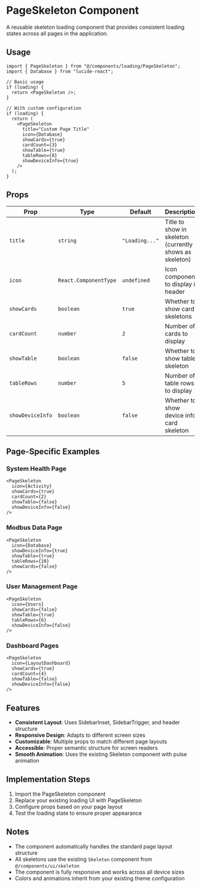 # PageSkeleton Component

A reusable skeleton loading component that provides consistent loading states across all pages in the application.

## Usage

```tsx
import { PageSkeleton } from "@/components/loading/PageSkeleton";
import { Database } from "lucide-react";

// Basic usage
if (loading) {
  return <PageSkeleton />;
}

// With custom configuration
if (loading) {
  return (
    <PageSkeleton
      title="Custom Page Title"
      icon={Database}
      showCards={true}
      cardCount={3}
      showTable={true}
      tableRows={8}
      showDeviceInfo={true}
    />
  );
}
```

## Props

| Prop | Type | Default | Description |
|------|------|---------|-------------|
| `title` | `string` | `"Loading..."` | Title to show in skeleton (currently shows as skeleton) |
| `icon` | `React.ComponentType` | `undefined` | Icon component to display in header |
| `showCards` | `boolean` | `true` | Whether to show card skeletons |
| `cardCount` | `number` | `2` | Number of cards to display |
| `showTable` | `boolean` | `false` | Whether to show table skeleton |
| `tableRows` | `number` | `5` | Number of table rows to display |
| `showDeviceInfo` | `boolean` | `false` | Whether to show device info card skeleton |

## Page-Specific Examples

### System Health Page
```tsx
<PageSkeleton
  icon={Activity}
  showCards={true}
  cardCount={2}
  showTable={false}
  showDeviceInfo={false}
/>
```

### Modbus Data Page
```tsx
<PageSkeleton
  icon={Database}
  showDeviceInfo={true}
  showTable={true}
  tableRows={10}
  showCards={false}
/>
```

### User Management Page
```tsx
<PageSkeleton
  icon={Users}
  showCards={false}
  showTable={true}
  tableRows={6}
  showDeviceInfo={false}
/>
```

### Dashboard Pages
```tsx
<PageSkeleton
  icon={LayoutDashboard}
  showCards={true}
  cardCount={4}
  showTable={false}
  showDeviceInfo={false}
/>
```

## Features

- **Consistent Layout**: Uses SidebarInset, SidebarTrigger, and header structure
- **Responsive Design**: Adapts to different screen sizes
- **Customizable**: Multiple props to match different page layouts
- **Accessible**: Proper semantic structure for screen readers
- **Smooth Animation**: Uses the existing Skeleton component with pulse animation

## Implementation Steps

1. Import the PageSkeleton component
2. Replace your existing loading UI with PageSkeleton
3. Configure props based on your page layout
4. Test the loading state to ensure proper appearance

## Notes

- The component automatically handles the standard page layout structure
- All skeletons use the existing `Skeleton` component from `@/components/ui/skeleton`
- The component is fully responsive and works across all device sizes
- Colors and animations inherit from your existing theme configuration